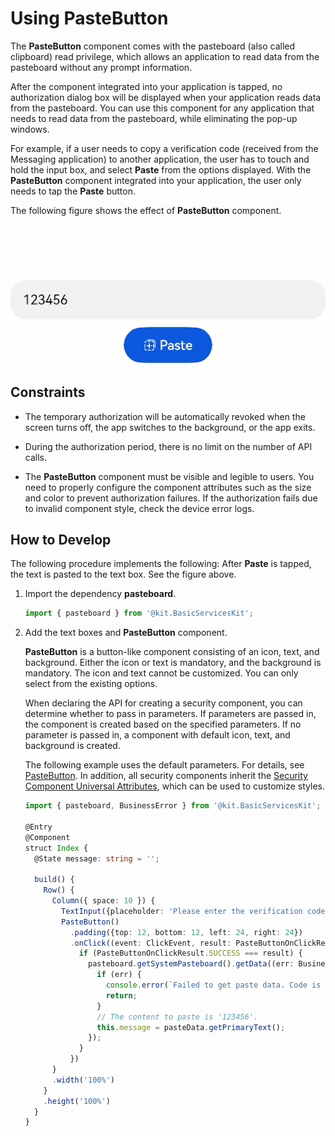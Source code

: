 # Using PasteButton

The **PasteButton** component comes with the pasteboard (also called clipboard) read privilege, which allows an application to read data from the pasteboard without any prompt information.

After the component integrated into your application is tapped, no authorization dialog box will be displayed when your application reads data from the pasteboard. You can use this component for any application that needs to read data from the pasteboard, while eliminating the pop-up windows.

For example, if a user needs to copy a verification code (received from the Messaging application) to another application, the user has to touch and hold the input box, and select **Paste** from the options displayed. With the **PasteButton** component integrated into your application, the user only needs to tap the **Paste** button.

The following figure shows the effect of **PasteButton** component.

![](figures/PasteButton_effect.gif)

## Constraints

- The temporary authorization will be automatically revoked when the screen turns off, the app switches to the background, or the app exits.

- During the authorization period, there is no limit on the number of API calls.

- The **PasteButton** component must be visible and legible to users. You need to properly configure the component attributes such as the size and color to prevent authorization failures. If the authorization fails due to invalid component style, check the device error logs.

## How to Develop

The following procedure implements the following: After **Paste** is tapped, the text is pasted to the text box. See the figure above.

1. Import the dependency **pasteboard**.
   
   ```ts
   import { pasteboard } from '@kit.BasicServicesKit';
   ```

2. Add the text boxes and **PasteButton** component.
   
   **PasteButton** is a button-like component consisting of an icon, text, and background. Either the icon or text is mandatory, and the background is mandatory. The icon and text cannot be customized. You can only select from the existing options.

   When declaring the API for creating a security component, you can determine whether to pass in parameters. If parameters are passed in, the component is created based on the specified parameters. If no parameter is passed in, a component with default icon, text, and background is created.

   The following example uses the default parameters. For details, see [PasteButton](../../reference/apis-arkui/arkui-ts/ts-security-components-pastebutton.md). In addition, all security components inherit the [Security Component Universal Attributes](../../reference/apis-arkui/arkui-ts/ts-securitycomponent-attributes.md), which can be used to customize styles.
   
   ```ts
   import { pasteboard, BusinessError } from '@kit.BasicServicesKit';
   
   @Entry
   @Component
   struct Index {
     @State message: string = '';
   
     build() {
       Row() {
         Column({ space: 10 }) {
           TextInput({placeholder: 'Please enter the verification code.', text: this.message})
           PasteButton()
             .padding({top: 12, bottom: 12, left: 24, right: 24})
             .onClick((event: ClickEvent, result: PasteButtonOnClickResult) => {
               if (PasteButtonOnClickResult.SUCCESS === result) {
                 pasteboard.getSystemPasteboard().getData((err: BusinessError, pasteData: pasteboard.PasteData) => {
                   if (err) {
                     console.error(`Failed to get paste data. Code is ${err.code}, message is ${err.message}`);
                     return;
                   }
                   // The content to paste is '123456'.
                   this.message = pasteData.getPrimaryText();
                 });
               }
             })
         }
         .width('100%')
       }
       .height('100%')
     }
   }
   ```
